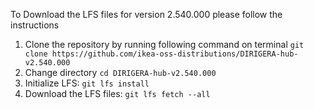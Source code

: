 To Download the LFS files for version 2.540.000 please follow the instructions

1. Clone the repository by running following command on terminal `git clone https://github.com/ikea-oss-distributions/DIRIGERA-hub-v2.540.000`
2. Change directory `cd DIRIGERA-hub-v2.540.000`
3. Initialize LFS: `git lfs install`
4. Download the LFS files: `git lfs fetch --all`
